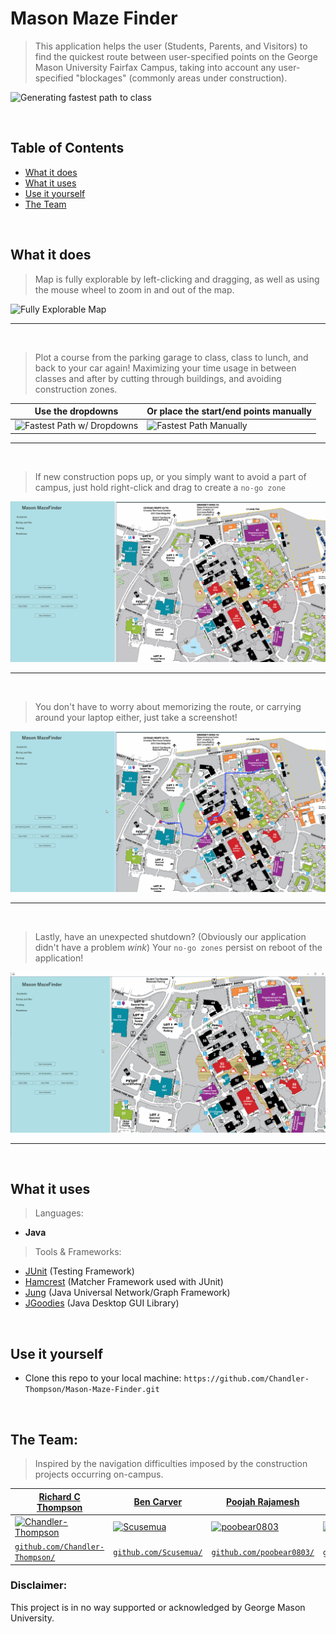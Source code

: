 

# Mason Maze Finder 
> This application helps the user (Students, Parents, and Visitors) to find the quickest route between user-specified points on the George Mason University Fairfax Campus, taking into account any user-specified "blockages" (commonly areas under construction).

![Generating fastest path to class](CS321CourseProject/GIFs/GeneratesFastestPath.gif)

<br>

## Table of Contents
- [What it does](#what-it-does)
- [What it uses](#what-it-uses)
- [Use it yourself](#use-it-yourself)
- [The Team](#the-team)

<br>

## What it does

> Map is fully explorable by left-clicking and dragging, as well as using the mouse wheel to zoom in and out of the map. 

![Fully Explorable Map](CS321CourseProject/GIFs/FullyExplorableMap.gif)

---
<br>

> Plot a course from the parking garage to class, class to lunch, and back to your car again! Maximizing your time usage in between classes and after by cutting through buildings, and avoiding construction zones. 

| Use the dropdowns | Or place the start/end points manually |
|---|---|
| ![Fastest Path w/ Dropdowns](CS321CourseProject/GIFs/GeneratesFastestPath.gif) | ![Fastest Path Manually](CS321CourseProject/GIFs/GeneratesFastestPathWithClicking.gif) |

---
<br>

> If new construction pops up, or you simply want to avoid a part of campus, just hold right-click and drag to create a `no-go zone`

![Path Blocked by Construction](CS321CourseProject/GIFs/FastestPathWithConstruction.gif)

---
<br>

> You don't have to worry about memorizing the route, or carrying around your laptop either, just take a screenshot!

![Take a Screenshot](CS321CourseProject/GIFs/TakeScreenshot.gif)

---
<br>

> Lastly, have an unexpected shutdown? (Obviously our application didn't have a problem *wink*) Your `no-go zones` persist on reboot of the application!

![Selection Persists](CS321CourseProject/GIFs/SelectionPersists.gif)

---
<br>

## What it uses

> Languages: 
- **Java**

> Tools & Frameworks: 
- <a href="https://junit.org/">JUnit</a> (Testing Framework)
- <a href="http://hamcrest.org/JavaHamcrest/tutorial">Hamcrest</a> (Matcher Framework used with JUnit)
- <a href="http://jung.sourceforge.net/">Jung</a> (Java Universal Network/Graph Framework)
- <a href="http://www.jgoodies.com/">JGoodies</a> (Java Desktop GUI Library)

<br>

## Use it yourself

- Clone this repo to your local machine: `https://github.com/Chandler-Thompson/Mason-Maze-Finder.git`

<br>

## The Team:
> Inspired by the navigation difficulties imposed by the construction projects occurring on-campus.

| <a href="https://github.com/Chandler-Thompson/">**Richard C Thompson**</a> | <a href="https://github.com/Scusemua">**Ben Carver**</a> | <a href="https://github.com/poobear0803">**Poojah Rajamesh**</a> | <a href="https://github.com/ihaynes99">**Sam Haynes**</a> |
|---|---|---|---|
| [![Chandler-Thompson](https://avatars0.githubusercontent.com/u/6445925?s=200&u=edcfd7115ca072e0ab9eff05302af7b711715941&v=4)](https://github.com/Chandler-Thompson/) | [![Scusemua](https://avatars1.githubusercontent.com/u/4888750?s=200&u=ec1bafde09ce4e16bb6956c01e7d1b5def8566bc&v=4)](https://github.com/Scusemua/) | [![poobear0803](https://avatars1.githubusercontent.com/u/55003023?s=200&v=4)](https://github.com/poobear0803/) | [![ihaynes99](https://avatars3.githubusercontent.com/u/55002928?s=200&v=4)](https://github.com/ihaynes99/) |
| <a href="https://github.com/Chandler-Thompson/" target="_blank">`github.com/Chandler-Thompson/`</a> | <a href="https://github.com/Scusemua/" target="_blank">`github.com/Scusemua/`</a> | <a href="https://github.com/poobear0803/" target="_blank">`github.com/poobear0803/`</a> | <a href="https://github.com/ihaynes99/" target="_blank">`github.com/ihaynes99/`</a> |

### Disclaimer:
This project is in no way supported or acknowledged by George Mason University. 
